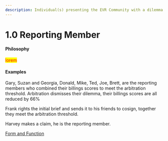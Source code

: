 ```yaml
---
description: Individual(s) presenting the EVR Community with a dilemma
---
```


# 1.0 Reporting Member

#### Philosophy

<mark style="color:red;">lorem</mark>

#### Examples

Gary, Suzan and Georgia, Donald, Mike, Ted, Joe, Brett, are the reporting members who combined their billings scores to meet the arbitration threshold. Arbitration dismisses their dilemma, their billings scores are all reduced by 66%

Frank rights the initial brief and sends it to his friends to cosign, together they meet the arbitration threshold.

Harvey makes a claim, he is the reporting member.

[Form and Function](../../blue-paper/1.0-reporting-member.md)
